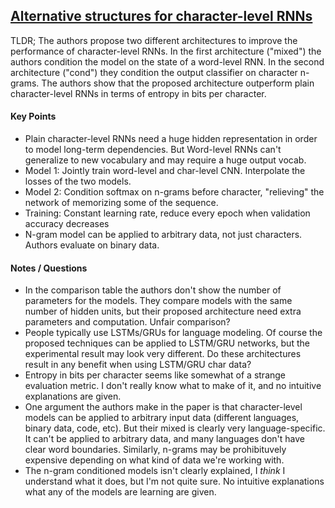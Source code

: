 ## [Alternative structures for character-level RNNs](http://arxiv.org/abs/1511.06303)

TLDR; The authors propose two different architectures to improve the performance of character-level RNNs. In the first architecture ("mixed") the authors condition the model on the state of a word-level RNN. In the second architecture ("cond") they condition the output classifier on character n-grams. The authors show that the proposed architecture outperform plain character-level RNNs in terms of entropy in bits per character.

#### Key Points

- Plain character-level RNNs need a huge hidden representation in order to model long-term dependencies. But Word-level RNNs can't generalize to new vocabulary and may require a huge output vocab.
- Model 1: Jointly train word-level and char-level CNN. Interpolate the losses of the two models.
- Model 2: Condition softmax on n-grams before character, "relieving" the network of memorizing some of the sequence.
- Training: Constant learning rate, reduce every epoch when validation accuracy decreases
- N-gram model can be applied to arbitrary data, not just characters. Authors evaluate on binary data.

#### Notes / Questions

- In the comparison table the authors don't show the number of parameters for the models. They compare models with the same number of hidden units, but their proposed architecture need extra parameters and computation. Unfair comparison?
- People typically use LSTMs/GRUs for language modeling. Of course the proposed techniques can be applied to LSTM/GRU networks, but the experimental result may look very different. Do these architectures result in any benefit when using LSTM/GRU char data?
- Entropy in bits per character seems like somewhat of a strange evaluation metric. I don't really know what to make of it, and no intuitive explanations are given.
- One argument the authors make in the paper is that character-level models can be applied to arbitrary input data (different languages, binary data, code, etc). But their mixed is clearly very language-specific. It can't be applied to arbitrary data, and many languages don't have clear word boundaries. Similarly, n-grams may be prohibituvely expensive depending on what kind of data we're working with. 
- The n-gram conditioned models isn't clearly explained, I *think* I understand what it does, but I'm not quite sure. No intuitive explanations what any of the models are learning are given.